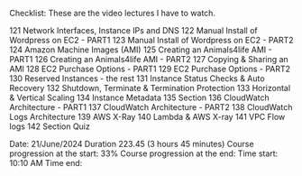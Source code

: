 Checklist: These are the video lectures I have to watch.

121 Network Interfaces, Instance IPs and DNS 
122 Manual Install of Wordpress on EC2 - PART1 
123 Manual Install of Wordpress on EC2 - PART2 
124 Amazon Machine Images (AMI) 
125 Creating an Animals4life AMI - PART1 
126 Creating an Animals4life AMI - PART2 
127 Copying & Sharing an AMI 
128 EC2 Purchase Options - PART1 
129 EC2 Purchase Options - PART2 
130 Reserved Instances - the rest 
131 Instance Status Checks & Auto Recovery 
132 Shutdown, Terminate & Termination Protection 
133 Horizontal & Vertical Scaling 
134 Instance Metadata 
135 Section 
136 CloudWatch Architecture - PART1 
137 CloudWatch Architecture - PART2 
138 CloudWatch Logs Architecture 
139 AWS X-Ray 
140 Lambda & AWS X-ray 
141 VPC Flow logs 
142 Section Quiz 

Date: 21/June/2024
Duration 223.45 (3 hours 45 minutes)
Course progression at the start: 33%
Course progression at the end: 
Time start: 10:10 AM
Time end: 